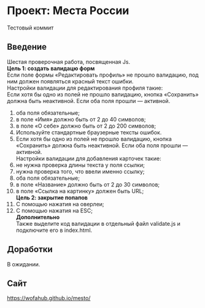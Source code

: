 # Проект: Места России 
Тестовый коммит 

## Введение  
Шестая проверочная работа, посвященная Js.  
**Цель 1: создать валидацю форм**  
Если поле формы «Редактировать профиль» не прошло валидацию, под ним должен появляться красный текст ошибки.  
Настройки валидации для редактирования профиля такие:  
Если хотя бы одно из полей не прошло валидацию, кнопка «Сохранить» должна быть неактивной. Если оба поля прошли — активной.  
1. оба поля обязательные;  
2. в поле «Имя» должно быть от 2 до 40 символов;  
3. в поле «О себе» должно быть от 2 до 200 символов;  
4. Используйте стандартные браузерные тексты ошибок.  
5. Если хотя бы одно из полей не прошло валидацию, кнопка «Сохранить» должна быть неактивной. Если оба поля прошли — активной.  
Настройки валидации для добавления карточек такие:  
1. не нужна проверка длины текста у поля ссылки;  
2. нужна проверка того, что ввели именно ссылку;  
3. оба поля обязательные;  
4. в поле «Название» должно быть от 2 до 30 символов;  
5. в поле «Ссылка на картинку» должен быть URL;  
**Цель 2: закрытие попапов**  
1. С помощью нажатия на оверлеи;  
2. С помощью нажатия на ESC;  
**Дополнительно**  
Также выделите код валидации в отдельный файл validate.js и подключите его в index.html.  
## Доработки  
В ожидании.  
## Сайт  
https://wofahub.github.io/mesto/